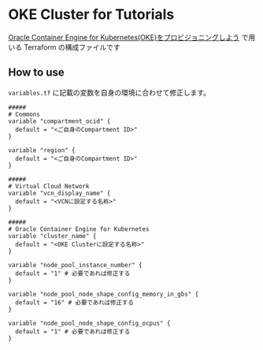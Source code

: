 # OKE Cluster for Tutorials

[Oracle Container Engine for Kubernetes(OKE)をプロビジョニングしよう](https://oracle-japan.github.io/ocitutorials/cloud-native/oke-for-commons/) で用いる Terraform の構成ファイルです

## How to use

`variables.tf` に記載の変数を自身の環境に合わせて修正します。

```hcl
#####
# Commons
variable "compartment_ocid" {
  default = "<ご自身のCompartment ID>"
}

variable "region" {
  default = "<ご自身のCompartment ID>"
}

#####
# Virtual Cloud Network
variable "vcn_display_name" {
  default = "<VCNに設定する名称>"
}

#####
# Oracle Container Engine for Kubernetes
variable "cluster_name" {
  default = "<OKE Clusterに設定する名称>"
}

variable "node_pool_instance_number" {
  default = "1" # 必要であれば修正する
}

variable "node_pool_node_shape_config_memory_in_gbs" {
  default = "16" # 必要であれば修正する
}

variable "node_pool_node_shape_config_ocpus" {
  default = "1" # 必要であれば修正する
}
```
